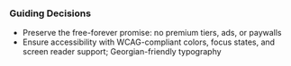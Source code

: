### Guiding Decisions

- Preserve the free-forever promise: no premium tiers, ads, or paywalls
- Ensure accessibility with WCAG-compliant colors, focus states, and screen reader support; Georgian-friendly typography